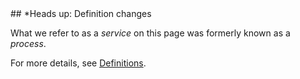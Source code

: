 <div class="block-callout block-show-callout type-info" markdown="1">
## *Heads up: Definition changes

What we refer to as a _service_ on this page was formerly known as a _process_.

For more details, see [Definitions](/docs/definitions/).
</div>
